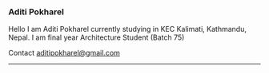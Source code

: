 ### Aditi Pokharel

Hello I am Aditi Pokharel currently studying in KEC Kalimati, Kathmandu, Nepal.
I am final year Architecture Student (Batch 75)

Contact
aditipokharel@gmail.com

---
